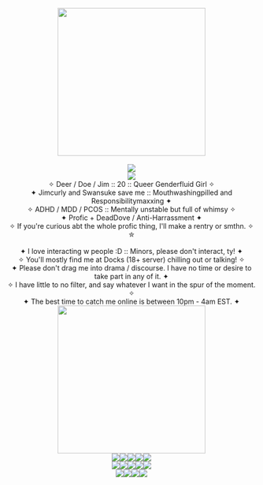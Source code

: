 <p align="center">
<img width="300" src="https://file.garden/ZXFbODtcLzaPWNZm/Page%20Decor%20Archive/Dividers/ezgif-4-9e7fb7d565.gif"><br>
  <br>
  <img src="https://file.garden/ZXFbODtcLzaPWNZm/Page%20Decor%20Archive/Graphics/Animals/horse2.gif"><br>
  <img src="https://file.garden/ZXFbODtcLzaPWNZm/Page%20Decor%20Archive/Favicons/Flowers/flower112.gif"><br>
  ✧ Deer / Doe / Jim :: 20 :: Queer Genderfluid Girl ✧<br>
  ✦ Jimcurly and Swansuke save me :: Mouthwashingpilled and Responsibilitymaxxing ✦<br>
  ✧ ADHD / MDD / PCOS :: Mentally unstable but full of whimsy ✧<br>
✦ Profic + DeadDove / Anti-Harrassment ✦<br>
  ✧ If you're curious abt the whole profic thing, I'll make a rentry or smthn. ✧
  <br>
✮<br>
  <br>
✦ I love interacting w people :D :: Minors, please don't interact, ty! ✦<br>
✧ You'll mostly find me at Docks (18+ server) chilling out or talking! ✧<br>
✦ Please don't drag me into drama / discourse. I have no time or desire to take part in any of it. ✦<br>
✧ I have little to no filter, and say whatever I want in the spur of the moment. ✧<br>
✦ The best time to catch me online is between 10pm - 4am EST. ✦<br>
<img width="300" src="https://file.garden/ZXFbODtcLzaPWNZm/Page%20Decor%20Archive/Dividers/abc5acb3.png"><br>
  <img src=https://file.garden/ZXFbODtcLzaPWNZm/Page%20Decor%20Archive/Stamps/act%20silly.png><img src=https://file.garden/ZXFbODtcLzaPWNZm/Page%20Decor%20Archive/Stamps/insufferable%20bastard.png><img src=https://file.garden/ZXFbODtcLzaPWNZm/Page%20Decor%20Archive/Stamps/Eyefest%201.gif><img src=https://file.garden/ZXFbODtcLzaPWNZm/Page%20Decor%20Archive/Stamps/i%20love%20old%20web.png><img src=https://file.garden/ZXFbODtcLzaPWNZm/Page%20Decor%20Archive/Stamps/it%20could%20be%20worse.png><br>
  <img src=https://file.garden/ZXFbODtcLzaPWNZm/Page%20Decor%20Archive/Stamps/raven.gif><img src=https://file.garden/ZXFbODtcLzaPWNZm/Page%20Decor%20Archive/Stamps/star%20tree.png><img src=https://file.garden/ZXFbODtcLzaPWNZm/Page%20Decor%20Archive/Stamps/windows%207.png><img src=https://file.garden/ZXFbODtcLzaPWNZm/Page%20Decor%20Archive/Stamps/LSD.png><img src=https://file.garden/ZXFbODtcLzaPWNZm/Page%20Decor%20Archive/Stamps/cringe%20worthy.png><br>
<img src=https://file.garden/ZXFbODtcLzaPWNZm/Page%20Decor%20Archive/Blinkies/bite%20me%20blinkie.gif><img src=https://file.garden/ZXFbODtcLzaPWNZm/Page%20Decor%20Archive/Blinkies/I%20love%20dumb%20men.gif><img src=https://file.garden/ZXFbODtcLzaPWNZm/Page%20Decor%20Archive/Blinkies/Stuffed%20with%20love.gif><img src=https://file.garden/ZXFbODtcLzaPWNZm/Page%20Decor%20Archive/Blinkies/be%20kind%20to%20your%20computer%20blinkie.gif>
</p>
